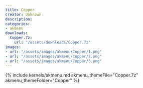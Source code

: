 ```yaml
---
title: Copper
creator: Unknown
description: 
categories:
- akmenu
downloads:
  Copper.7z:
    url: "/assets/downloads/Copper.7z"
images:
- url: "/assets/images/akmenu/Copper/1.png"
- url: "/assets/images/akmenu/Copper/2.png"
- url: "/assets/images/akmenu/Copper/3.png"
---
```


{% include kernels/akmenu.md akmenu_themeFile="Copper.7z" akmenu_themeFolder="Copper" %}
